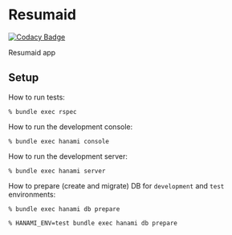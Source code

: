 # Resumaid

[![Codacy Badge](https://api.codacy.com/project/badge/Grade/3f356b5d89864d1bb2861013647fb869)](https://app.codacy.com/app/rodrigopk/resumaid?utm_source=github.com&utm_medium=referral&utm_content=rodrigopk/resumaid&utm_campaign=Badge_Grade_Dashboard)

Resumaid app

## Setup

How to run tests:

```
% bundle exec rspec
```

How to run the development console:

```
% bundle exec hanami console
```

How to run the development server:

```
% bundle exec hanami server
```

How to prepare (create and migrate) DB for `development` and `test` environments:

```
% bundle exec hanami db prepare

% HANAMI_ENV=test bundle exec hanami db prepare
```
